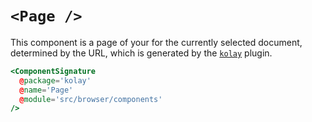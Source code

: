 # `<Page />`

This component is a page of your for the currently selected document, determined by the URL, which is generated by the [`kolay`][kolay-plugin] plugin.

[kolay-plugin]: /plugins/kolay.md

```hbs live no-shadow
<ComponentSignature
  @package='kolay'
  @name='Page'
  @module='src/browser/components'
/>
```

